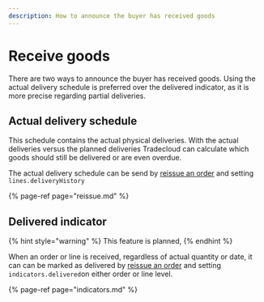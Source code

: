 ```yaml
---
description: How to announce the buyer has received goods
---
```


# Receive goods

There are two ways to announce the buyer has received goods. Using the actual delivery schedule is preferred over the delivered indicator, as it is more precise regarding partial deliveries.

## Actual delivery schedule

This schedule contains the actual physical deliveries. With the actual deliveries versus the planned deliveries Tradecloud can calculate which goods should still be delivered or are even overdue.

The actual delivery schedule can be send by [reissue an order](reissue.md) and setting `lines.deliveryHistory`

{% page-ref page="reissue.md" %}

## Delivered indicator

{% hint style="warning" %}
This feature is planned, 
{% endhint %}

When an order or line is received, regardless of actual quantity or date, it can can be marked as delivered by [reissue an order](reissue.md) and setting `indicators.delivered`on either order or line level.

{% page-ref page="indicators.md" %}



